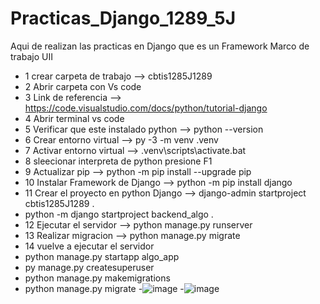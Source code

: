 # Practicas_Django_1289_5J
Aqui de realizan las practicas en Django que es un Framework Marco de trabajo UII
- 1 crear carpeta de trabajo --> cbtis1285J1289
- 2 Abrir carpeta con Vs code
- 3 Link de referencia --> https://code.visualstudio.com/docs/python/tutorial-django
- 4 Abrir terminal vs code
- 5 Verificar que este instalado python --> python --version
- 6 Crear entorno virtual --> py -3 -m venv .venv
- 7 Activar entorno virtual --> .venv\scripts\activate.bat
- 8 sleecionar interpreta de python  presione F1
- 9  Actualizar pip --> python -m pip install --upgrade pip
- 10 Instalar Framework de Django --> python -m pip install django
- 11 Crear el proyecto en python Django --> django-admin startproject cbtis1285J1289 .
- python -m django startproject backend_algo .
- 12 Ejecutar el servidor --> python manage.py runserver
- 13 Realizar migracion --> python manage.py migrate
- 14 vuelve a ejecutar el servidor
- python manage.py startapp algo_app
- py manage.py createsuperuser
- python manage.py makemigrations
- python manage.py migrate
-![image](https://github.com/user-attachments/assets/2244b42c-25b6-43df-aac0-30503ee06bfa)
-![image](https://github.com/user-attachments/assets/b9906c8d-9cb8-4e41-b3cd-aa62cff26251)


